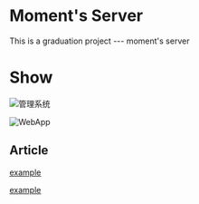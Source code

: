 # Moment's Server

This is a graduation project --- moment's server

# Show

![管理系统](http://oubl6fzsm.bkt.clouddn.com/moment2.gif)

![WebApp](http://oubl6fzsm.bkt.clouddn.com/moment3.gif)

## Article

[example](http://f2er.meitu.com/hmz/ClipImageDemo/example)

[example](http://f2er.meitu.com/hmz/ClipImageDemo/example)
